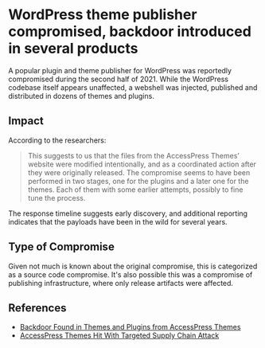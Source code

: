 # WordPress theme publisher compromised, backdoor introduced in several products

<!-- cSpell:ignore webshell -->

A popular plugin and theme publisher for WordPress was reportedly compromised
during the second half of 2021. While the WordPress codebase itself appears
unaffected, a webshell was injected, published and distributed in dozens of
themes and plugins.

## Impact

According to the researchers:

> This suggests to us that the files from the AccessPress Themes’ website were
> modified intentionally, and as a coordinated action after they were originally
> released. The compromise seems to have been performed in two stages, one for
> the plugins and a later one for the themes. Each of them with some earlier
> attempts, possibly to fine tune the process.

The response timeline suggests early discovery, and additional reporting
indicates that the payloads have been in the wild for several years.

## Type of Compromise

Given not much is known about the original compromise, this is categorized as a
source code compromise. It's also possible this was a compromise of publishing
infrastructure, where only release artifacts were affected.

## References

- [Backdoor Found in Themes and Plugins from AccessPress Themes](https://jetpack.com/2022/01/18/backdoor-found-in-themes-and-plugins-from-accesspress-themes/)
- [AccessPress Themes Hit With Targeted Supply Chain Attack](https://blog.sucuri.net/2022/01/accesspress-themes-hit-with-targeted-supply-chain-attack.html)
